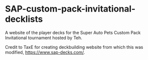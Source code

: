 # SAP-custom-pack-invitational-decklists
A website of the player decks for the Super Auto Pets Custom Pack Invitational tournament hosted by Teh.

Credit to TaxE for creating deckbuilding website from which this was modified, https://www.sap-decks.com/.
